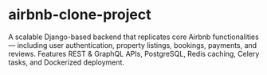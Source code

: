 # airbnb-clone-project
A scalable Django-based backend that replicates core Airbnb functionalities — including user authentication, property listings, bookings, payments, and reviews. Features REST &amp; GraphQL APIs, PostgreSQL, Redis caching, Celery tasks, and Dockerized deployment.

